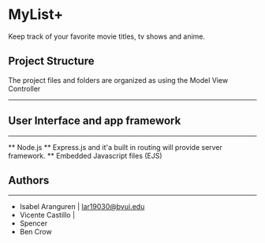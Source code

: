 
# MyList+

Keep track of your favorite movie titles, tv shows and anime.

## Project Structure

The project files and folders are organized as using the Model View Controller

---

## User Interface and app framework
---
** Node.js
** Express.js and it'a built in routing will provide server framework.
** Embedded Javascript files (EJS)


## Authors

---
* Isabel Aranguren | lar19030@byui.edu
* Vicente Castillo | 
* Spencer
* Ben Crow 